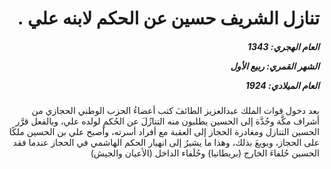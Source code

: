 <h1 dir="rtl">تنازل الشريف حسين عن الحكم لابنه علي .</h1>

<h5 dir="rtl">العام الهجري:  1343

الشهر القمري: ربيع الأول

العام الميلادي: 1924</h5>

<p dir="rtl">بعد دخول قوات الملك عبدالعزيز الطائفَ كتب أعضاءُ الحزب الوطني الحجازي من أشراف مكَّة وجُدَّة إلى الحسين يطلبون منه التنازُلَ عن الحُكمِ لولده علي، وبالفعل قرَّر الحسين التنازل ومغادرة الحجاز إلى العقبة مع أفراد أسرته، وأصبح علي بن الحسين ملكًا على الحجاز، وبويعَ بذلك، وهذا ما يشيرُ إلى انهيار الحكم الهاشمي في الحجاز عندما فقد الحسين حُلفاءَ الخارج (بريطانيا) وحُلَفاء الداخل (الأعيان والجيش)</p></br>
